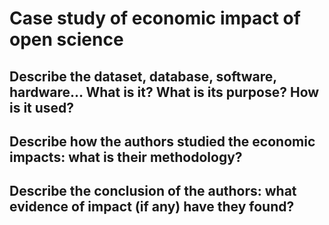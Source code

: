 # Case study of economic impact of open science

## Describe the dataset, database, software, hardware… What is it? What is its purpose? How is it used?

## Describe how the authors studied the economic impacts: what is their methodology?

## Describe the conclusion of the authors: what evidence of impact (if any) have they found?
